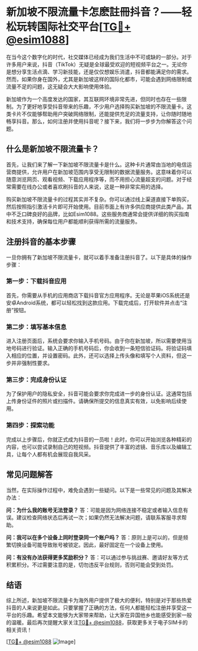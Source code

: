 # 新加坡不限流量卡怎麽註冊抖音？——轻松玩转国际社交平台[[TG💪+ @esim1088](https://t.me/s/esim1088)]

在当今这个数字化的时代，社交媒体已经成为我们生活中不可或缺的一部分。对于许多用户来说，抖音（TikTok）无疑是全球最受欢迎的短视频平台之一。无论你是想分享生活点滴、学习新技能，还是仅仅想娱乐消遣，抖音都能满足你的需求。然而，如果你身在国外，尤其是新加坡这样的国际化都市，可能会遇到网络限制或流量不足的问题，这无疑会大大影响使用体验。

新加坡作为一个高度发达的国家，其互联网环境非常先进，但同时也存在一些限制。为了更好地享受抖音带来的乐趣，不少用户选择购买新加坡的不限流量卡。这类卡片不仅能够帮助用户突破网络限制，还能提供充足的流量支持，让你随时随地畅享抖音。那么，如何注册并使用抖音呢？接下来，我们将一步步为你解答这个问题。

## 什么是新加坡不限流量卡？

首先，让我们来了解一下新加坡不限流量卡是什么。这种卡片通常由当地的电信运营商提供，允许用户在新加坡范围内享受无限制的数据流量服务。这意味着你可以随意浏览网页、观看视频、下载应用程序等，而不用担心流量超支的问题。对于经常需要在线办公或者喜欢刷抖音的人来说，这是一种非常实用的选择。

购买新加坡不限流量卡的过程其实并不复杂。你可以通过线上渠道直接下单购买，然后按照指引激活卡片即可开始使用。目前市面上有许多供应商提供此类产品，其中不乏口碑良好的品牌，比如Esim1088。这些服务商通常会提供详细的购买指南和技术支持，确保每位用户都能顺利获得所需的流量服务。

## 注册抖音的基本步骤

一旦你拥有了新加坡不限流量卡，就可以着手准备注册抖音了。以下是具体的操作步骤：

### 第一步：下载抖音应用
首先，你需要从手机的应用商店下载抖音官方应用程序。无论是苹果iOS系统还是安卓Android系统，都可以轻松找到这款应用。下载完成后，打开软件并点击“注册”按钮。

### 第二步：填写基本信息
进入注册页面后，系统会要求你输入手机号码。由于你在新加坡，所以需要使用当地号码进行验证。输入正确的手机号码后，你会收到一条短信验证码。将验证码填入相应的位置，并设置密码。此外，还可以选择上传头像和填写个人资料，但这一步并非强制性要求。

### 第三步：完成身份认证
为了保护用户的隐私安全，抖音可能会要求你完成进一步的身份认证。这通常包括上传身份证件的照片或扫描件。请确保所提交的信息真实有效，以免影响后续使用。

### 第四步：探索功能
完成以上步骤后，你就正式成为抖音的一员啦！此时，你可以开始浏览各种精彩的内容，也可以尝试录制自己的短视频。抖音提供了丰富的滤镜、音乐库以及编辑工具，让每个人都有机会展现自我风采。

## 常见问题解答

当然，在实际操作过程中，难免会遇到一些疑问。以下是一些常见的问题及其解决办法：

**问：为什么我的账号无法登录？**
答：可能是因为网络连接不稳定或者输入信息有误。建议检查网络状态后再试一次；如果仍然无法解决问题，请联系客服寻求帮助。

**问：我可以在多个设备上同时登录同一个账户吗？**
答：原则上是可以的，但是频繁切换设备可能导致账号被锁定。因此，最好固定在一个设备上使用。

**问：有没有办法获得更多奖励积分？**
答：可以通过参与挑战赛、邀请好友等方式积累积分。不过需要注意的是，切勿违反平台规则，否则可能会受到处罚。

## 结语

综上所述，新加坡不限流量卡为海外用户提供了极大的便利，特别是对于那些热爱抖音的人来说更是如此。只要掌握了正确的方法，任何人都能轻松注册并享受这一平台的乐趣。希望本文能够为大家带来帮助，让大家在异国他乡也能感受到家一般的温暖。最后再次提醒大家关注[TG💪+ @esim1088](https://t.me/s/esim1088)，获取更多关于电子SIM卡的相关资讯！

[[TG💪+ @esim1088](https://t.me/s/esim1088) ![Image](https://i.postimg.cc/4NQfJmqS/Snipaste-2025-05-13-00-14-12.png)]